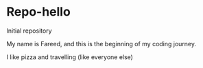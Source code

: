 # Repo-hello
Initial repository

My name is Fareed, and this is the beginning of my coding journey.

I like pizza and travelling (like everyone else)
